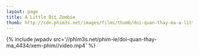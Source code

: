 ```yaml
---
layout: page
title: A Little Bit Zombie
thumb: http://cdn.phim3s.net/images/films/thumb/doi-quan-thay-ma-a-little-bit-zombie-2012.jpg
---
```

{% include jwpadv src='//phim3s.net/phim-le/doi-quan-thay-ma_4434/xem-phim//video.mp4' %}